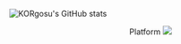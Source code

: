 <!--
**KORgosu/KORgosu** is a ✨ _special_ ✨ repository because its `README.md` (this file) appears on your GitHub profile.

Here are some ideas to get you started:

- 🔭 I’m currently working on ...
- 🌱 I’m currently learning ...
- 👯 I’m looking to collaborate on ...
- 🤔 I’m looking for help with ...
- 💬 Ask me about ...
- 📫 How to reach me: ...
- 😄 Pronouns: ...
- ⚡ Fun fact: ...
-->

![KORgosu's GitHub stats](https://github-readme-stats.vercel.app/api?username=KORgosu&show_icons=true&theme=radical)
<div align="center">
  Platform
  <img src="https://img.shields.io/badge/Unity-000000?style=for-the-badge&logo=Unity&logoColor=ffffff">
 
 </div>

